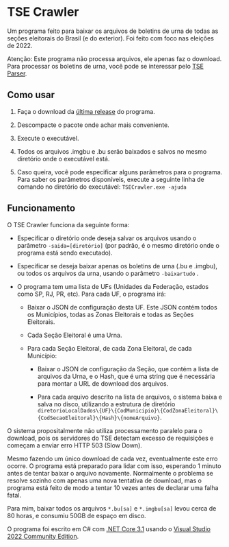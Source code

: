 # TSE Crawler

Um programa feito para baixar os arquivos de boletins de urna de todas as seções eleitorais do Brasil (e do exterior). Foi feito com foco nas eleições de 2022.

Atenção: Este programa não processa arquivos, ele apenas faz o download. Para processar os boletins de urna, você pode se interessar pelo [TSE Parser](https://github.com/danarrib/TSEParser).

## Como usar

1. Faça o download da [última release](https://github.com/danarrib/TSECrawler/releases) do programa.

2. Descompacte o pacote onde achar mais conveniente.

3. Execute o executável. 

4. Todos os arquivos .imgbu e .bu serão baixados e salvos no mesmo diretório onde o executável está.

5. Caso queira, você pode especificar alguns parâmetros para o programa. Para saber os parâmetros disponíveis, execute a seguinte linha de comando no diretório do executável:
   `TSECrawler.exe -ajuda`

## Funcionamento

O TSE Crawler funciona da seguinte forma:

- Especificar o diretório onde deseja salvar os arquivos usando o parâmetro `-saida=[diretório]` (por padrão, é o mesmo diretório onde o programa está sendo executado).

- Especificar se deseja baixar apenas os boletins de urna (.bu e .imgbu), ou todos os arquivos da urna, usando o parâmetro `-baixartudo` .

- O programa tem uma lista de UFs (Unidades da Federação, estados como SP, RJ, PR, etc). Para cada UF, o programa irá:
  
  - Baixar o JSON de configuração desta UF. Este JSON contém todos os Municípios, todas as Zonas Eleitorais e todas as Seções Eleitorais. 
  
  - Cada Seção Eleitoral é uma Urna.
  
  - Para cada Seção Eleitoral, de cada Zona Eleitoral, de cada Município:
    
    - Baixar o JSON de configuração da Seção, que contém a lista de arquivos da Urna, e o Hash, que é uma string que é necessária para montar a URL de download dos arquivos.
    
    - Para cada arquivo descrito na lista de arquivos, o sistema baixa e salva no disco, utilizando a estrutura de diretório `diretorioLocalDados\{UF}\{CodMunicipio}\{CodZonaEleitoral}\{CodSecaoEleitoral}\{Hash}\{nomeArquivo}`.

O sistema propositalmente não utiliza processamento paralelo para o download, pois os servidores do TSE detectam excesso de requisições e começam a enviar erro HTTP 503 (Slow Down). 

Mesmo fazendo um único download de cada vez, eventualmente este erro ocorre. O programa está preparado para lidar com isso, esperando 1 minuto antes de tentar baixar o arquivo novamente. Normalmente o problema se resolve sozinho com apenas uma nova tentativa de download, mas o programa está feito de modo a tentar 10 vezes antes de declarar uma falha fatal.

Para mim, baixar todos os arquivos `*.bu[sa]` e `*.imgbu[sa]` levou cerca de 80 horas, e consumiu 50GB de espaço em disco.

O programa foi escrito em C# com [.NET Core 3.1](https://dotnet.microsoft.com/en-us/download/dotnet/3.1) usando o [Visual Studio 2022 Community Edition](https://visualstudio.microsoft.com/pt-br/vs/community/).
